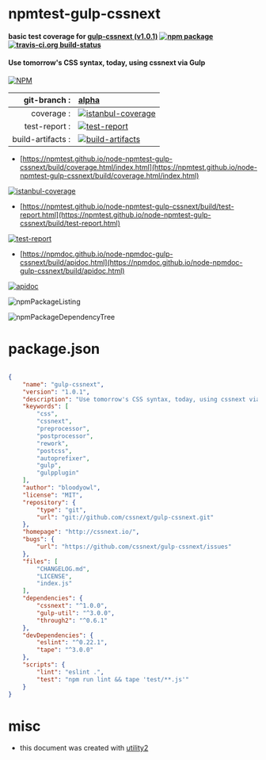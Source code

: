 # npmtest-gulp-cssnext

#### basic test coverage for  [gulp-cssnext (v1.0.1)](http://cssnext.io/)  [![npm package](https://img.shields.io/npm/v/npmtest-gulp-cssnext.svg?style=flat-square)](https://www.npmjs.org/package/npmtest-gulp-cssnext) [![travis-ci.org build-status](https://api.travis-ci.org/npmtest/node-npmtest-gulp-cssnext.svg)](https://travis-ci.org/npmtest/node-npmtest-gulp-cssnext)

#### Use tomorrow's CSS syntax, today, using cssnext via Gulp

[![NPM](https://nodei.co/npm/gulp-cssnext.png?downloads=true&downloadRank=true&stars=true)](https://www.npmjs.com/package/gulp-cssnext)

| git-branch : | [alpha](https://github.com/npmtest/node-npmtest-gulp-cssnext/tree/alpha)|
|--:|:--|
| coverage : | [![istanbul-coverage](https://npmtest.github.io/node-npmtest-gulp-cssnext/build/coverage.badge.svg)](https://npmtest.github.io/node-npmtest-gulp-cssnext/build/coverage.html/index.html)|
| test-report : | [![test-report](https://npmtest.github.io/node-npmtest-gulp-cssnext/build/test-report.badge.svg)](https://npmtest.github.io/node-npmtest-gulp-cssnext/build/test-report.html)|
| build-artifacts : | [![build-artifacts](https://npmtest.github.io/node-npmtest-gulp-cssnext/glyphicons_144_folder_open.png)](https://github.com/npmtest/node-npmtest-gulp-cssnext/tree/gh-pages/build)|

- [https://npmtest.github.io/node-npmtest-gulp-cssnext/build/coverage.html/index.html](https://npmtest.github.io/node-npmtest-gulp-cssnext/build/coverage.html/index.html)

[![istanbul-coverage](https://npmtest.github.io/node-npmtest-gulp-cssnext/build/screenCapture.buildCi.browser.%252Ftmp%252Fbuild%252Fcoverage.lib.html.png)](https://npmtest.github.io/node-npmtest-gulp-cssnext/build/coverage.html/index.html)

- [https://npmtest.github.io/node-npmtest-gulp-cssnext/build/test-report.html](https://npmtest.github.io/node-npmtest-gulp-cssnext/build/test-report.html)

[![test-report](https://npmtest.github.io/node-npmtest-gulp-cssnext/build/screenCapture.buildCi.browser.%252Ftmp%252Fbuild%252Ftest-report.html.png)](https://npmtest.github.io/node-npmtest-gulp-cssnext/build/test-report.html)

- [https://npmdoc.github.io/node-npmdoc-gulp-cssnext/build/apidoc.html](https://npmdoc.github.io/node-npmdoc-gulp-cssnext/build/apidoc.html)

[![apidoc](https://npmdoc.github.io/node-npmdoc-gulp-cssnext/build/screenCapture.buildCi.browser.%252Ftmp%252Fbuild%252Fapidoc.html.png)](https://npmdoc.github.io/node-npmdoc-gulp-cssnext/build/apidoc.html)

![npmPackageListing](https://npmtest.github.io/node-npmtest-gulp-cssnext/build/screenCapture.npmPackageListing.svg)

![npmPackageDependencyTree](https://npmtest.github.io/node-npmtest-gulp-cssnext/build/screenCapture.npmPackageDependencyTree.svg)



# package.json

```json

{
    "name": "gulp-cssnext",
    "version": "1.0.1",
    "description": "Use tomorrow's CSS syntax, today, using cssnext via Gulp",
    "keywords": [
        "css",
        "cssnext",
        "preprocessor",
        "postprocessor",
        "rework",
        "postcss",
        "autoprefixer",
        "gulp",
        "gulpplugin"
    ],
    "author": "bloodyowl",
    "license": "MIT",
    "repository": {
        "type": "git",
        "url": "git://github.com/cssnext/gulp-cssnext.git"
    },
    "homepage": "http://cssnext.io/",
    "bugs": {
        "url": "https://github.com/cssnext/gulp-cssnext/issues"
    },
    "files": [
        "CHANGELOG.md",
        "LICENSE",
        "index.js"
    ],
    "dependencies": {
        "cssnext": "^1.0.0",
        "gulp-util": "^3.0.0",
        "through2": "^0.6.1"
    },
    "devDependencies": {
        "eslint": "^0.22.1",
        "tape": "^3.0.0"
    },
    "scripts": {
        "lint": "eslint .",
        "test": "npm run lint && tape 'test/**.js'"
    }
}
```



# misc
- this document was created with [utility2](https://github.com/kaizhu256/node-utility2)

